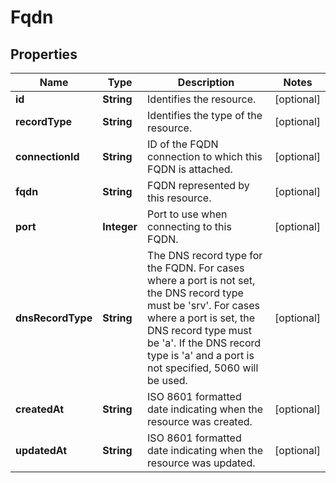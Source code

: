 # Fqdn

## Properties
Name | Type | Description | Notes
------------ | ------------- | ------------- | -------------
**id** | **String** | Identifies the resource. |  [optional]
**recordType** | **String** | Identifies the type of the resource. |  [optional]
**connectionId** | **String** | ID of the FQDN connection to which this FQDN is attached. |  [optional]
**fqdn** | **String** | FQDN represented by this resource. |  [optional]
**port** | **Integer** | Port to use when connecting to this FQDN. |  [optional]
**dnsRecordType** | **String** | The DNS record type for the FQDN. For cases where a port is not set, the DNS record type must be &#x27;srv&#x27;. For cases where a port is set, the DNS record type must be &#x27;a&#x27;. If the DNS record type is &#x27;a&#x27; and a port is not specified, 5060 will be used. |  [optional]
**createdAt** | **String** | ISO 8601 formatted date indicating when the resource was created. |  [optional]
**updatedAt** | **String** | ISO 8601 formatted date indicating when the resource was updated. |  [optional]
